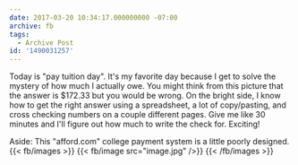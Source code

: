 ```yaml
---
date: 2017-03-20 10:34:17.000000000 -07:00
archive: fb
tags: 
  - Archive Post
id: '1490031257'
---
```


Today is "pay tuition day". It's my favorite day because I get to solve the mystery of how much I actually owe. You might think from this picture that the answer is $172.33 but you would be wrong. On the bright side, I know how to get the right answer using a spreadsheet, a lot of copy/pasting, and cross checking numbers on a couple different pages. Give me like 30 minutes and I'll figure out how much to write the check for. Exciting!

Aside: This "afford.com" college payment system is a little poorly designed.
{{< fb/images >}}
{{< fb/image src="image.jpg" />}}
{{< /fb/images >}}
